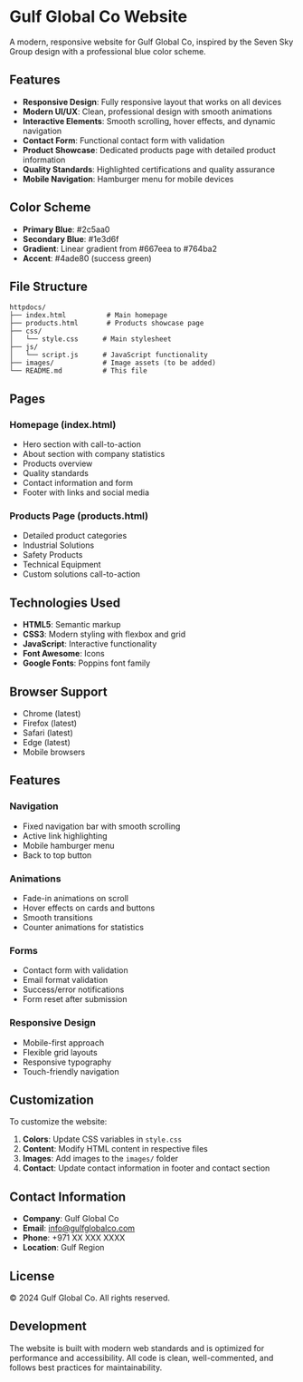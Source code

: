 # Gulf Global Co Website

A modern, responsive website for Gulf Global Co, inspired by the Seven Sky Group design with a professional blue color scheme.

## Features

- **Responsive Design**: Fully responsive layout that works on all devices
- **Modern UI/UX**: Clean, professional design with smooth animations
- **Interactive Elements**: Smooth scrolling, hover effects, and dynamic navigation
- **Contact Form**: Functional contact form with validation
- **Product Showcase**: Dedicated products page with detailed product information
- **Quality Standards**: Highlighted certifications and quality assurance
- **Mobile Navigation**: Hamburger menu for mobile devices

## Color Scheme

- **Primary Blue**: #2c5aa0
- **Secondary Blue**: #1e3d6f
- **Gradient**: Linear gradient from #667eea to #764ba2
- **Accent**: #4ade80 (success green)

## File Structure

```
httpdocs/
├── index.html          # Main homepage
├── products.html       # Products showcase page
├── css/
│   └── style.css      # Main stylesheet
├── js/
│   └── script.js      # JavaScript functionality
├── images/            # Image assets (to be added)
└── README.md          # This file
```

## Pages

### Homepage (index.html)
- Hero section with call-to-action
- About section with company statistics
- Products overview
- Quality standards
- Contact information and form
- Footer with links and social media

### Products Page (products.html)
- Detailed product categories
- Industrial Solutions
- Safety Products
- Technical Equipment
- Custom solutions call-to-action

## Technologies Used

- **HTML5**: Semantic markup
- **CSS3**: Modern styling with flexbox and grid
- **JavaScript**: Interactive functionality
- **Font Awesome**: Icons
- **Google Fonts**: Poppins font family

## Browser Support

- Chrome (latest)
- Firefox (latest)
- Safari (latest)
- Edge (latest)
- Mobile browsers

## Features

### Navigation
- Fixed navigation bar with smooth scrolling
- Active link highlighting
- Mobile hamburger menu
- Back to top button

### Animations
- Fade-in animations on scroll
- Hover effects on cards and buttons
- Smooth transitions
- Counter animations for statistics

### Forms
- Contact form with validation
- Email format validation
- Success/error notifications
- Form reset after submission

### Responsive Design
- Mobile-first approach
- Flexible grid layouts
- Responsive typography
- Touch-friendly navigation

## Customization

To customize the website:

1. **Colors**: Update CSS variables in `style.css`
2. **Content**: Modify HTML content in respective files
3. **Images**: Add images to the `images/` folder
4. **Contact**: Update contact information in footer and contact section

## Contact Information

- **Company**: Gulf Global Co
- **Email**: info@gulfglobalco.com
- **Phone**: +971 XX XXX XXXX
- **Location**: Gulf Region

## License

© 2024 Gulf Global Co. All rights reserved.

## Development

The website is built with modern web standards and is optimized for performance and accessibility. All code is clean, well-commented, and follows best practices for maintainability.
